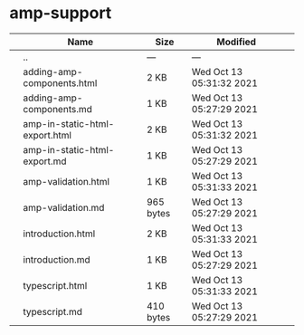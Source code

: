 amp-support
===========

<table><thead><tr class="header"><th></th><th>Name</th><th>Size</th><th>Modified</th><th></th></tr></thead><tbody><tr class="odd"><td></td><td><span class="goup">..</span></td><td>—</td><td>—</td><td></td></tr><tr class="even"><td></td><td><span class="name">adding-amp-components.html</span></td><td>2 KB</td><td>Wed Oct 13 05:31:32 2021</td><td></td></tr><tr class="odd"><td></td><td><span class="name">adding-amp-components.md</span></td><td>1 KB</td><td>Wed Oct 13 05:27:29 2021</td><td></td></tr><tr class="even"><td></td><td><span class="name">amp-in-static-html-export.html</span></td><td>2 KB</td><td>Wed Oct 13 05:31:32 2021</td><td></td></tr><tr class="odd"><td></td><td><span class="name">amp-in-static-html-export.md</span></td><td>1 KB</td><td>Wed Oct 13 05:27:29 2021</td><td></td></tr><tr class="even"><td></td><td><span class="name">amp-validation.html</span></td><td>1 KB</td><td>Wed Oct 13 05:31:33 2021</td><td></td></tr><tr class="odd"><td></td><td><span class="name">amp-validation.md</span></td><td>965 bytes</td><td>Wed Oct 13 05:27:29 2021</td><td></td></tr><tr class="even"><td></td><td><span class="name">introduction.html</span></td><td>2 KB</td><td>Wed Oct 13 05:31:33 2021</td><td></td></tr><tr class="odd"><td></td><td><span class="name">introduction.md</span></td><td>1 KB</td><td>Wed Oct 13 05:27:29 2021</td><td></td></tr><tr class="even"><td></td><td><span class="name">typescript.html</span></td><td>1 KB</td><td>Wed Oct 13 05:31:33 2021</td><td></td></tr><tr class="odd"><td></td><td><span class="name">typescript.md</span></td><td>410 bytes</td><td>Wed Oct 13 05:27:29 2021</td><td></td></tr></tbody></table>
